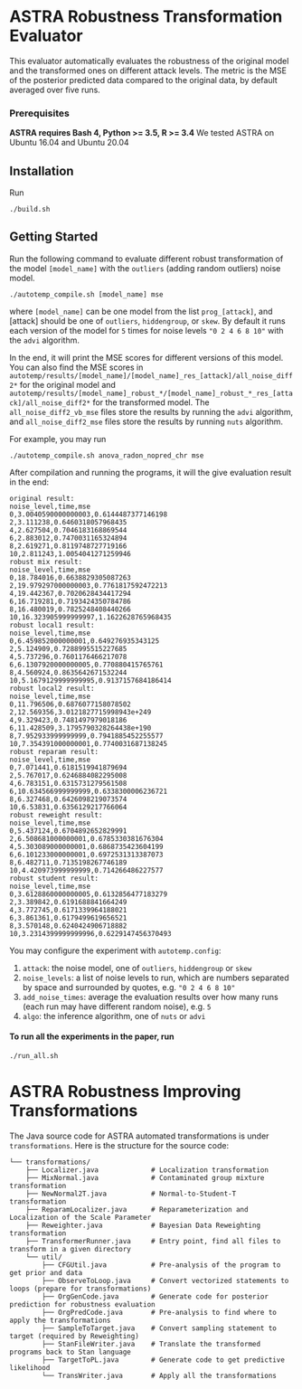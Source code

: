 # ASTRA Robustness Transformation Evaluator

This evaluator automatically evaluates the robustness of the original model and the transformed ones on different attack levels.
The metric is the MSE of the posterior predicted data compared to the original data, by default averaged over five runs.

### Prerequisites
**ASTRA requires Bash 4, Python >= 3.5, R >= 3.4**
We tested ASTRA on Ubuntu 16.04 and Ubuntu 20.04

## Installation
Run
```
./build.sh
```

## Getting Started
Run the following command to evaluate different robust transformation of the model `[model_name]` with the `outliers` (adding random outliers) noise model.
```
./autotemp_compile.sh [model_name] mse
```
where `[model_name]` can be one model from the list `prog_[attack]`, and [attack] should be one of `outliers`, `hiddengroup`, or `skew`.
By default it runs each version of the model for `5` times for noise levels `"0 2 4 6 8 10"` with the `advi` algorithm.

In the end, it will print the MSE scores for different versions of this model. You can also find the MSE scores in `autotemp/results/[model_name]/[model_name]_res_[attack]/all_noise_diff2*` for the original model and `autotemp/results/[model_name]_robust_*/[model_name]_robust_*_res_[attack]/all_noise_diff2*` for the transformed model. The `all_noise_diff2_vb_mse` files store the results by running the `advi` algorithm, and `all_noise_diff2_mse` files store the results by running `nuts` algorithm.

For example, you may run 
```
./autotemp_compile.sh anova_radon_nopred_chr mse
```
After compilation and running the programs, it will the give evaluation result in the end:
```
original result:
noise_level,time,mse
0,3.0040590000000003,0.6144487377146198
2,3.111238,0.6460318057968435
4,2.627504,0.7046183168869544
6,2.883012,0.7470031165324894
8,2.619271,0.8119748727719166
10,2.811243,1.0054041271259946
robust mix result:
noise_level,time,mse
0,18.784016,0.6638829305087263
2,19.979297000000003,0.7761817592472213
4,19.442367,0.7020628434417294
6,16.719281,0.7193424350784786
8,16.480019,0.7825248408440266
10,16.323905999999997,1.1622628765968435
robust local1 result:
noise_level,time,mse
0,6.459852000000001,0.649276935343125
2,5.124909,0.7288995515227685
4,5.737296,0.7601176466217078
6,6.1307920000000005,0.770880415765761
8,4.560924,0.8635642671532244
10,5.1679129999999995,0.9137157684186414
robust local2 result:
noise_level,time,mse
0,11.796506,0.6876077158078502
2,12.569356,3.0121827715998943e+249
4,9.329423,0.7481497979018186
6,11.428509,3.1795790328264438e+190
8,7.952933999999999,0.7941885452255577
10,7.354391000000001,0.7740031687138245
robust reparam result:
noise_level,time,mse
0,7.071441,0.6181519941879694
2,5.767017,0.6246884082295008
4,6.783151,0.6315731279561508
6,10.634566999999999,0.6338300006236721
8,6.327468,0.6426098219073574
10,6.53831,0.6356129217766064
robust reweight result:
noise_level,time,mse
0,5.437124,0.6704892652829991
2,6.508681000000001,0.6785330381676304
4,5.303089000000001,0.6868735423604199
6,6.101233000000001,0.6972531313387073
8,6.482711,0.7135198267746189
10,4.420973999999999,0.714266486227577
robust student result:
noise_level,time,mse
0,3.6128860000000005,0.6132856477183279
2,3.389842,0.6191688841664249
4,3.772745,0.6171339964188021
6,3.861361,0.6179499619656521
8,3.570148,0.6240424906718882
10,3.2314399999999996,0.6229147456370493
```

You may configure the experiment with `autotemp.config`:

1. `attack`: the noise model, one of `outliers`, `hiddengroup` or `skew`
2. `noise_levels`: a list of noise levels to run, which are numbers separated by space and surrounded by quotes, e.g. `"0 2 4 6 8 10"` 
3. `add_noise_times`: average the evaluation results over how many runs (each run may have different random noise), e.g. `5`
4. `algo`: the inference algorithm, one of `nuts` or `advi`


#### To run all the experiments in the paper, run 
```
./run_all.sh
```

# ASTRA Robustness Improving Transformations

The Java source code for ASTRA automated transformations is under `transformations`.
Here is the structure for the source code:

```
└── transformations/
    ├── Localizer.java             # Localization transformation
    ├── MixNormal.java             # Contaminated group mixture transformation
    ├── NewNormal2T.java           # Normal-to-Student-T transformation
    ├── ReparamLocalizer.java      # Reparameterization and Localization of the Scale Parameter
    ├── Reweighter.java            # Bayesian Data Reweighting transformation
    ├── TransformerRunner.java     # Entry point, find all files to transform in a given directory
    └── util/
        ├── CFGUtil.java           # Pre-analysis of the program to get prior and data
        ├── ObserveToLoop.java     # Convert vectorized statements to loops (prepare for transformations)
        ├── OrgGenCode.java        # Generate code for posterior prediction for robustness evaluation
        ├── OrgPredCode.java       # Pre-analysis to find where to apply the transformations
        ├── SampleToTarget.java    # Convert sampling statement to target (required by Reweighting)
        ├── StanFileWriter.java    # Translate the transformed programs back to Stan language
        ├── TargetToPL.java        # Generate code to get predictive likelihood
        └── TransWriter.java       # Apply all the transformations
```
